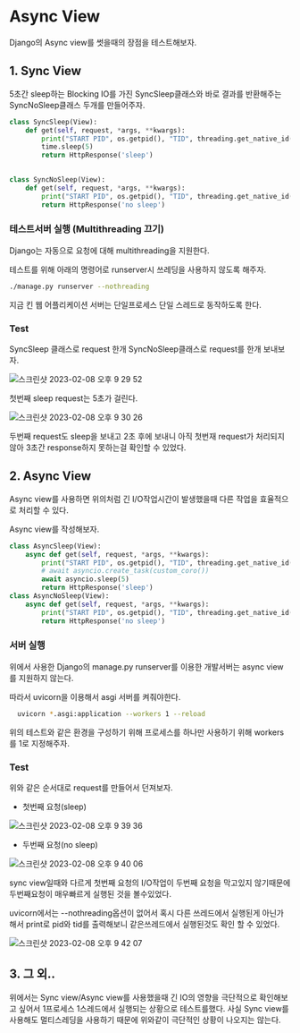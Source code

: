 # Async View

Django의 Async view를 썻을때의 장점을 테스트해보자.

## 1. Sync View

5초간 sleep하는 Blocking IO를 가진 SyncSleep클래스와 바로 결과를 반환해주는 SyncNoSleep클래스 두개를 만들어주자.

```python
class SyncSleep(View):
    def get(self, request, *args, **kwargs):
        print("START PID", os.getpid(), "TID", threading.get_native_id())
        time.sleep(5)
        return HttpResponse('sleep')
        

class SyncNoSleep(View):
    def get(self, request, *args, **kwargs):
        print("START PID", os.getpid(), "TID", threading.get_native_id())
        return HttpResponse('no sleep')
```

### 테스트서버 실행 (Multithreading 끄기)

Django는 자동으로 요청에 대해 multithreading을 지원한다. 

테스트를 위해 아래의 명령어로 runserver시 쓰레딩을 사용하지 않도록 해주자.

```sh
./manage.py runserver --nothreading
```

지금 킨 웹 어플리케이션 서버는 단일프로세스 단일 스레드로 동작하도록 한다.

### Test

SyncSleep 클래스로 request 한개 SyncNoSleep클래스로 request를 한개 보내보자.

![스크린샷 2023-02-08 오후 9 29 52](https://user-images.githubusercontent.com/30296115/217530086-df465125-1746-4892-84fb-f9fd49cff125.png)

첫번째 sleep request는 5초가 걸린다.

![스크린샷 2023-02-08 오후 9 30 26](https://user-images.githubusercontent.com/30296115/217530193-59464f69-318f-4aa6-80f5-e4529543dbba.png)

두번째 request도 sleep을 보내고 2초 후에 보내니 아직 첫번재 request가 처리되지않아 3초간 response하지 못하는걸 확인할 수 있었다.



## 2. Async View

Async view를 사용하면 위의처럼 긴 I/O작업시간이 발생했을때 다른 작업을 효율적으로 처리할 수 있다.

Async view를 작성해보자.

```python
class AsyncSleep(View):
    async def get(self, request, *args, **kwargs):
        print("START PID", os.getpid(), "TID", threading.get_native_id())
        # await asyncio.create_task(custom_coro())
        await asyncio.sleep(5)
        return HttpResponse('sleep')
class AsyncNoSleep(View):
    async def get(self, request, *args, **kwargs):
        print("START PID", os.getpid(), "TID", threading.get_native_id())
        return HttpResponse('no sleep')

```



### 서버 실행

위에서 사용한 Django의 manage.py runserver를 이용한 개발서버는 async view를 지원하지 않는다.

따라서 uvicorn을 이용해서 asgi 서버를 켜줘야한다.

```sh
  uvicorn *.asgi:application --workers 1 --reload
```

위의 테스트와 같은 환경을 구성하기 위해 프로세스를 하나만 사용하기 위해 workers를 1로 지정해주자.



### Test

위와 같은 순서대로 request를 만들어서 던져보자.

- 첫번째 요청(sleep)

![스크린샷 2023-02-08 오후 9 39 36](https://user-images.githubusercontent.com/30296115/217532124-dd4dcecc-ba80-4a9d-8646-3547616e04a9.png)

- 두번째 요청(no sleep)

![스크린샷 2023-02-08 오후 9 40 06](https://user-images.githubusercontent.com/30296115/217532225-d1078e7f-e5fc-47d8-b039-091f052cd15b.png)

sync view일때와 다르게 첫번째 요청의 I/O작업이 두번째 요청을 막고있지 않기때문에 두번째요청이 매우빠르게 실행된 것을 볼수있었다.

uvicorn에서는 --nothreading옵션이 없어서 혹시 다른 쓰레드에서 실행된게 아닌가 해서 print로 pid와 tid를 출력해보니 같은쓰레드에서 실행된것도 확인 할 수 있었다.

![스크린샷 2023-02-08 오후 9 42 07](https://user-images.githubusercontent.com/30296115/217532650-2643c8c2-937a-4d97-b08e-8e82577e4105.png)

## 3. 그 외..

위에서는 Sync view/Async view를 사용했을때 긴 IO의 영향을 극단적으로 확인해보고 싶어서 1프로세스 1스레드에서 실행되는 상황으로 테스트를했다. 사실 Sync view를 사용해도 멀티스레딩을 사용하기 때문에 위와같이 극단적인 상황이 나오지는 않는다.

